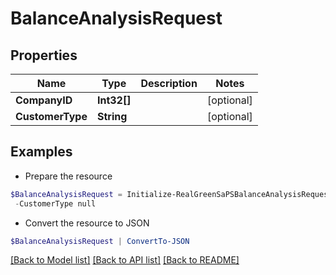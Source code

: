 # BalanceAnalysisRequest
## Properties

Name | Type | Description | Notes
------------ | ------------- | ------------- | -------------
**CompanyID** | **Int32[]** |  | [optional] 
**CustomerType** | **String** |  | [optional] 

## Examples

- Prepare the resource
```powershell
$BalanceAnalysisRequest = Initialize-RealGreenSaPSBalanceAnalysisRequest  -CompanyID null `
 -CustomerType null
```

- Convert the resource to JSON
```powershell
$BalanceAnalysisRequest | ConvertTo-JSON
```

[[Back to Model list]](../README.md#documentation-for-models) [[Back to API list]](../README.md#documentation-for-api-endpoints) [[Back to README]](../README.md)

